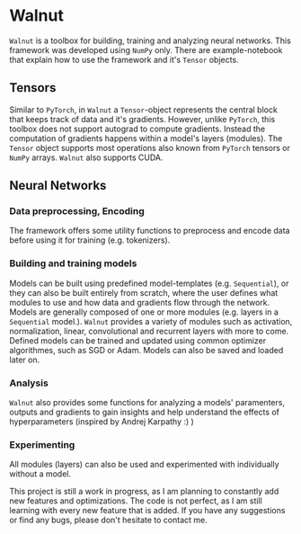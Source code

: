 # Walnut

`Walnut` is a toolbox for building, training and analyzing neural networks. This framework was developed using `NumPy` only. There are example-notebook that explain how to use the framework and it's `Tensor` objects.

## Tensors
Similar to `PyTorch`, in `Walnut` a `Tensor`-object represents the central block that keeps track of data and it's gradients. However, unlike `PyTorch`, this toolbox does not support autograd to compute gradients. Instead the computation of gradients happens within a model's layers (modules). The `Tensor` object supports most operations also known from `PyTorch` tensors or `NumPy` arrays. `Walnut` also supports CUDA.

## Neural Networks

### Data preprocessing, Encoding
The framework offers some utility functions to preprocess and encode data before using it for training (e.g. tokenizers).

### Building and training models
Models can be built using predefined model-templates (e.g. `Sequential`), or they can also be built entirely from scratch, where the user defines what modules to use and how data and gradients flow through the network. Models are generally composed of one or more modules (e.g. layers in a `Sequential` model.). `Walnut` provides a variety of modules such as activation, normalization, linear, convolutional and recurrent layers with more to come. Defined models can be trained and updated using common optimizer algorithmes, such as SGD or Adam. Models can also be saved and loaded later on.

### Analysis
`Walnut` also provides some functions for analyzing a models' paramenters, outputs and gradients to gain insights and help understand the effects of hyperparameters (inspired by Andrej Karpathy :) )

### Experimenting
All modules (layers) can also be used and experimented with individually without a model.


This project is still a work in progress, as I am planning to constantly add new features and optimizations.
The code is not perfect, as I am still learning with every new feature that is added.
If you have any suggestions or find any bugs, please don't hesitate to contact me.
